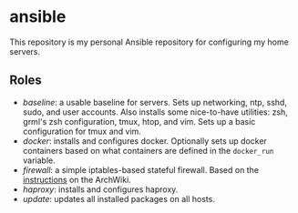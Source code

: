 ansible
=======

This repository is my personal Ansible repository for configuring my home
servers.


Roles
-----

- *baseline*: a usable baseline for servers. Sets up networking, ntp, sshd,
  sudo, and user accounts. Also installs some nice-to-have utilities: zsh,
  grml's zsh configuration, tmux, htop, and vim. Sets up a basic configuration
  for tmux and vim.
- *docker*: installs and configures docker. Optionally sets up docker containers
  based on what containers are defined in the `docker_run` variable.
- *firewall*: a simple iptables-based stateful firewall. Based on the
  [instructions](https://wiki.archlinux.org/index.php/Simple_stateful_firewall)
  on the ArchWiki.
- *haproxy*: installs and configures haproxy.
- *update*: updates all installed packages on all hosts.
